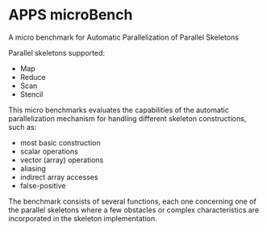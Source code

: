 # APPS microBench
A micro benchmark for Automatic Parallelization of Parallel Skeletons

Parallel skeletons supported:
* Map
* Reduce
* Scan
* Stencil

This micro benchmarks evaluates the capabilities of the automatic parallelization mechanism
for handling different skeleton constructions, such as:
* most basic construction
* scalar operations
* vector (array) operations
* aliasing
* indirect array accesses
* false-positive

The benchmark consists of several functions, each one concerning one of the parallel skeletons
where a few obstacles or complex characteristics are incorporated in the skeleton implementation.

